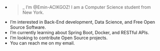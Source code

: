 - >_ I’m @Emin-ACIKGOZ! I am a Computer Science student from New York.
- I’m interested in Back-End development, Data Science, and Free Open Source Software.
- I’m currently learning about Spring Boot, Docker, and RESTful APIs.
- I’m looking to contribute Open Source projects.
- You can reach me on my email.

<!---
Emin-ACIKGOZ/Emin-ACIKGOZ is a ✨ special ✨ repository because its `README.md` (this file) appears on your GitHub profile.
You can click the Preview link to take a look at your changes.
--->
